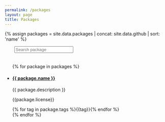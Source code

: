 ```yaml
---
permalink: /packages
layout: page
title: Packages
---
```


<script src="//cdnjs.cloudflare.com/ajax/libs/list.js/2.3.1/list.min.js"></script>

{% assign packages = site.data.packages | concat: site.data.github | sort: 'name' %} 

<div id="package-list">
	<input class="search" placeholder="Search package" 
		style="margin-left: 30px; margin-bottom: 20px;"/>
	<ul class="list">
		{% for package in packages %}
		<li>
			<h4 class="name"><a href="{{package.url}}">{{ package.name }}</a></h4>
			<p class="description">{{ package.description }}</p><p>{{package.license}}</p>
			<div class="tags">{% for tag in package.tags %}<span class="tag">{{tag}}</span>{% endfor %}</div>
		</li>
		{% endfor %}
	</ul>
	<ul class="pagination"></ul>
</div>

<script>

var options = {
    valueNames: [ 'name', 'description', 'tags' ],
	pagination: true,
	page: 10
};

var packageList = new List('package-list', options);

</script>
